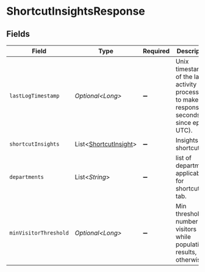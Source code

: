 # ShortcutInsightsResponse


## Fields

| Field                                                                                            | Type                                                                                             | Required                                                                                         | Description                                                                                      |
| ------------------------------------------------------------------------------------------------ | ------------------------------------------------------------------------------------------------ | ------------------------------------------------------------------------------------------------ | ------------------------------------------------------------------------------------------------ |
| `lastLogTimestamp`                                                                               | *Optional\<Long>*                                                                                | :heavy_minus_sign:                                                                               | Unix timestamp of the last activity processed to make the response (in seconds since epoch UTC). |
| `shortcutInsights`                                                                               | List\<[ShortcutInsight](../../models/components/ShortcutInsight.md)>                             | :heavy_minus_sign:                                                                               | Insights for shortcuts.                                                                          |
| `departments`                                                                                    | List\<*String*>                                                                                  | :heavy_minus_sign:                                                                               | list of departments applicable for shortcuts tab.                                                |
| `minVisitorThreshold`                                                                            | *Optional\<Long>*                                                                                | :heavy_minus_sign:                                                                               | Min threshold in number of visitors while populating results, otherwise 0.                       |
